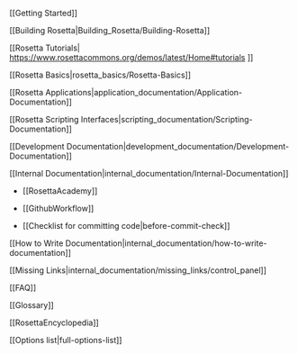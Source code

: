 [[Getting Started]]

[[Building Rosetta|Building_Rosetta/Building-Rosetta]]

[[Rosetta Tutorials| https://www.rosettacommons.org/demos/latest/Home#tutorials ]]

[[Rosetta Basics|rosetta_basics/Rosetta-Basics]]

[[Rosetta Applications|application_documentation/Application-Documentation]]

[[Rosetta Scripting Interfaces|scripting_documentation/Scripting-Documentation]]

[[Development Documentation|development_documentation/Development-Documentation]]

<!---BEGIN_INTERNAL-->
[[Internal Documentation|internal_documentation/Internal-Documentation]]

* [[RosettaAcademy]]

* [[GithubWorkflow]]

* [[Checklist for committing code|before-commit-check]]

[[How to Write Documentation|internal_documentation/how-to-write-documentation]]

[[Missing Links|internal_documentation/missing_links/control_panel]]
<!---END_INTERNAL-->

[[FAQ]]

[[Glossary]]

[[RosettaEncyclopedia]]

[[Options list|full-options-list]]

